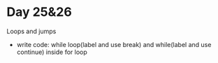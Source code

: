 # Day 25&26

Loops and jumps
 + write code: while loop(label and use break) and while(label and use continue) inside for loop